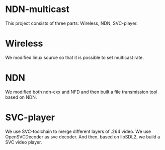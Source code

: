 # NDN-multicast
This project consists of three parts: Wireless, NDN, SVC-player.
# Wireless
We modified linux source so that it is possible to set multicast rate.
# NDN
We modified both ndn-cxx and NFD and then built a file transmission tool based on NDN.
# SVC-player
We use SVC-toolchain to merge different layers of .264 video. We use OpenSVCDecoder as svc decoder. And then, based on libSDL2, we build a SVC video player.
